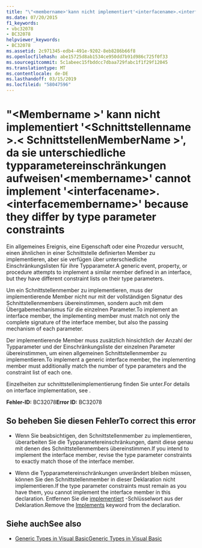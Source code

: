 ```yaml
---
title: "\"<membername>'kann nicht implementiert'<interfacename>.<interfacemembername>' da sie unterschiedliche typparametereinschränkungen aufweisen"
ms.date: 07/20/2015
f1_keywords:
- vbc32078
- BC32078
helpviewer_keywords:
- BC32078
ms.assetid: 2c971345-edb4-491e-9202-8eb8286b66f8
ms.openlocfilehash: abe15725d8ab1534ce950dd7b91d986c725f0f33
ms.sourcegitcommit: 5c1abeec15fbddcc7dbaa729fabc1f1f29f12045
ms.translationtype: MT
ms.contentlocale: de-DE
ms.lasthandoff: 03/15/2019
ms.locfileid: "58047596"
---
```

# <a name="membername-cannot-implement-interfacenameinterfacemembername-because-they-differ-by-type-parameter-constraints"></a><span data-ttu-id="89339-102">"\<Membername >' kann nicht implementiert '\<Schnittstellenname >.\< SchnittstellenMemberName >', da sie unterschiedliche typparametereinschränkungen aufweisen</span><span class="sxs-lookup"><span data-stu-id="89339-102">'\<membername>' cannot implement '\<interfacename>.\<interfacemembername>' because they differ by type parameter constraints</span></span>
<span data-ttu-id="89339-103">Ein allgemeines Ereignis, eine Eigenschaft oder eine Prozedur versucht, einen ähnlichen in einer Schnittstelle definierten Member zu implementieren, aber sie verfügen über unterschiedliche Einschränkungslisten für ihre Typparameter.</span><span class="sxs-lookup"><span data-stu-id="89339-103">A generic event, property, or procedure attempts to implement a similar member defined in an interface, but they have different constraint lists on their type parameters.</span></span>  
  
 <span data-ttu-id="89339-104">Um ein Schnittstellenmember zu implementieren, muss der implementierende Member nicht nur mit der vollständigen Signatur des Schnittstellenmembers übereinstimmen, sondern auch mit dem Übergabemechanismus für die einzelnen Parameter.</span><span class="sxs-lookup"><span data-stu-id="89339-104">To implement an interface member, the implementing member must match not only the complete signature of the interface member, but also the passing mechanism of each parameter.</span></span>  
  
 <span data-ttu-id="89339-105">Der implementierende Member muss zusätzlich hinsichtlich der Anzahl der Typparameter und der Einschränkungsliste der einzelnen Parameter übereinstimmen, um einen allgemeinen Schnittstellenmember zu implementieren.</span><span class="sxs-lookup"><span data-stu-id="89339-105">To implement a generic interface member, the implementing member must additionally match the number of type parameters and the constraint list of each one.</span></span>  
  
 <span data-ttu-id="89339-106">Einzelheiten zur schnittstellenimplementierung finden Sie unter.</span><span class="sxs-lookup"><span data-stu-id="89339-106">For details on interface implementation, see .</span></span>  
  
 <span data-ttu-id="89339-107">**Fehler-ID:** BC32078</span><span class="sxs-lookup"><span data-stu-id="89339-107">**Error ID:** BC32078</span></span>  
  
## <a name="to-correct-this-error"></a><span data-ttu-id="89339-108">So beheben Sie diesen Fehler</span><span class="sxs-lookup"><span data-stu-id="89339-108">To correct this error</span></span>  
  
-   <span data-ttu-id="89339-109">Wenn Sie beabsichtigen, den Schnittstellenmember zu implementieren, überarbeiten Sie die Typparametereinschränkungen, damit diese genau mit denen des Schnittstellenmembers übereinstimmen.</span><span class="sxs-lookup"><span data-stu-id="89339-109">If you intend to implement the interface member, revise the type parameter constraints to exactly match those of the interface member.</span></span>  
  
-   <span data-ttu-id="89339-110">Wenn die Typparametereinschränkungen unverändert bleiben müssen, können Sie den Schnittstellenmember in dieser Deklaration nicht implementieren.</span><span class="sxs-lookup"><span data-stu-id="89339-110">If the type parameter constraints must remain as you have them, you cannot implement the interface member in this declaration.</span></span> <span data-ttu-id="89339-111">Entfernen Sie die [implementiert](../../visual-basic/language-reference/statements/implements-clause.md) -Schlüsselwort aus der Deklaration.</span><span class="sxs-lookup"><span data-stu-id="89339-111">Remove the [Implements](../../visual-basic/language-reference/statements/implements-clause.md) keyword from the declaration.</span></span>  
  
## <a name="see-also"></a><span data-ttu-id="89339-112">Siehe auch</span><span class="sxs-lookup"><span data-stu-id="89339-112">See also</span></span>

- [<span data-ttu-id="89339-113">Generic Types in Visual Basic</span><span class="sxs-lookup"><span data-stu-id="89339-113">Generic Types in Visual Basic</span></span>](../../visual-basic/programming-guide/language-features/data-types/generic-types.md)

